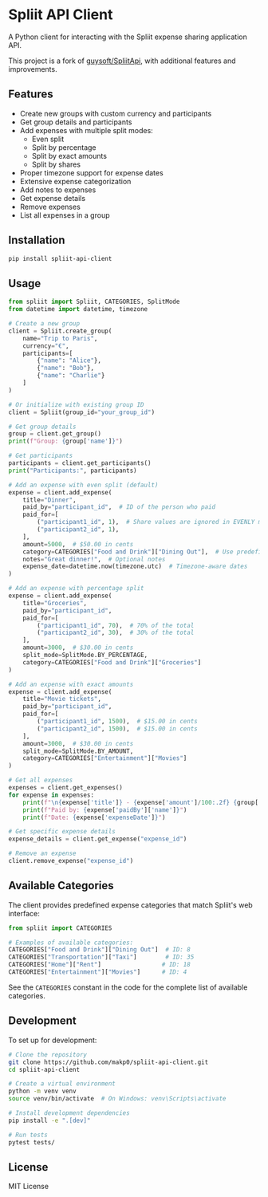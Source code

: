 # Spliit API Client

A Python client for interacting with the Spliit expense sharing application API.

This project is a fork of [guysoft/SpliitApi](https://github.com/guysoft/SpliitApi), with additional features and improvements.

## Features

- Create new groups with custom currency and participants
- Get group details and participants
- Add expenses with multiple split modes:
  - Even split
  - Split by percentage
  - Split by exact amounts
  - Split by shares
- Proper timezone support for expense dates
- Extensive expense categorization
- Add notes to expenses
- Get expense details
- Remove expenses
- List all expenses in a group

## Installation

```bash
pip install spliit-api-client
```

## Usage

```python
from spliit import Spliit, CATEGORIES, SplitMode
from datetime import datetime, timezone

# Create a new group
client = Spliit.create_group(
    name="Trip to Paris",
    currency="€",
    participants=[
        {"name": "Alice"},
        {"name": "Bob"},
        {"name": "Charlie"}
    ]
)

# Or initialize with existing group ID
client = Spliit(group_id="your_group_id")

# Get group details
group = client.get_group()
print(f"Group: {group['name']}")

# Get participants
participants = client.get_participants()
print("Participants:", participants)

# Add an expense with even split (default)
expense = client.add_expense(
    title="Dinner",
    paid_by="participant_id",  # ID of the person who paid
    paid_for=[
        ("participant1_id", 1),  # Share values are ignored in EVENLY mode
        ("participant2_id", 1),
    ],
    amount=5000,  # $50.00 in cents
    category=CATEGORIES["Food and Drink"]["Dining Out"],  # Use predefined categories
    notes="Great dinner!",  # Optional notes
    expense_date=datetime.now(timezone.utc)  # Timezone-aware dates
)

# Add an expense with percentage split
expense = client.add_expense(
    title="Groceries",
    paid_by="participant_id",
    paid_for=[
        ("participant1_id", 70),  # 70% of the total
        ("participant2_id", 30),  # 30% of the total
    ],
    amount=3000,  # $30.00 in cents
    split_mode=SplitMode.BY_PERCENTAGE,
    category=CATEGORIES["Food and Drink"]["Groceries"]
)

# Add an expense with exact amounts
expense = client.add_expense(
    title="Movie tickets",
    paid_by="participant_id",
    paid_for=[
        ("participant1_id", 1500),  # $15.00 in cents
        ("participant2_id", 1500),  # $15.00 in cents
    ],
    amount=3000,  # $30.00 in cents
    split_mode=SplitMode.BY_AMOUNT,
    category=CATEGORIES["Entertainment"]["Movies"]
)

# Get all expenses
expenses = client.get_expenses()
for expense in expenses:
    print(f"\n{expense['title']} - {expense['amount']/100:.2f} {group['currency']}")
    print(f"Paid by: {expense['paidBy']['name']}")
    print(f"Date: {expense['expenseDate']}")

# Get specific expense details
expense_details = client.get_expense("expense_id")

# Remove an expense
client.remove_expense("expense_id")
```

## Available Categories

The client provides predefined expense categories that match Spliit's web interface:

```python
from spliit import CATEGORIES

# Examples of available categories:
CATEGORIES["Food and Drink"]["Dining Out"]  # ID: 8
CATEGORIES["Transportation"]["Taxi"]        # ID: 35
CATEGORIES["Home"]["Rent"]                 # ID: 18
CATEGORIES["Entertainment"]["Movies"]      # ID: 4
```

See the `CATEGORIES` constant in the code for the complete list of available categories.

## Development

To set up for development:

```bash
# Clone the repository
git clone https://github.com/makp0/spliit-api-client.git
cd spliit-api-client

# Create a virtual environment
python -m venv venv
source venv/bin/activate  # On Windows: venv\Scripts\activate

# Install development dependencies
pip install -e ".[dev]"

# Run tests
pytest tests/
```

## License

MIT License